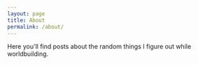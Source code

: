 ```yaml
---
layout: page
title: About
permalink: /about/
---
```


Here you'll find posts about the random things I figure out while worldbuilding.
